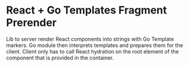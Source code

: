 # React + Go Templates Fragment Prerender

Lib to server render React components into strings with Go Template markers. Go module then interprets templates and prepares them for the client. Client only has to call React hydration on the root element of the component that is provided in the container.
